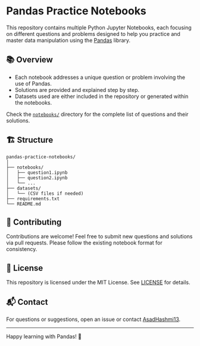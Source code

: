 # Pandas Practice Notebooks

This repository contains multiple Python Jupyter Notebooks, each focusing on different questions and problems designed to help you practice and master data manipulation using the [Pandas](https://pandas.pydata.org/) library.

## 📚 Overview

- Each notebook addresses a unique question or problem involving the use of Pandas.
- Solutions are provided and explained step by step.
- Datasets used are either included in the repository or generated within the notebooks.

Check the [`notebooks/`](notebooks/) directory for the complete list of questions and their solutions.

## 🏗️ Structure

```
pandas-practice-notebooks/
│
├── notebooks/
│   ├── question1.ipynb
│   ├── question2.ipynb
│   └── ...
├── datasets/
│   └── (CSV files if needed)
├── requirements.txt
└── README.md
```

## 🤝 Contributing

Contributions are welcome! Feel free to submit new questions and solutions via pull requests. Please follow the existing notebook format for consistency.

## 📄 License

This repository is licensed under the MIT License. See [LICENSE](LICENSE) for details.

## 📬 Contact

For questions or suggestions, open an issue or contact [AsadHashmi13](https://github.com/AsadHashmi13).

---

Happy learning with Pandas! 🐼
